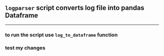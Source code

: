 ## `logparser` script converts log file into pandas Dataframe
___
### to run the script use `log_to_dataframe` function 
### test my changes